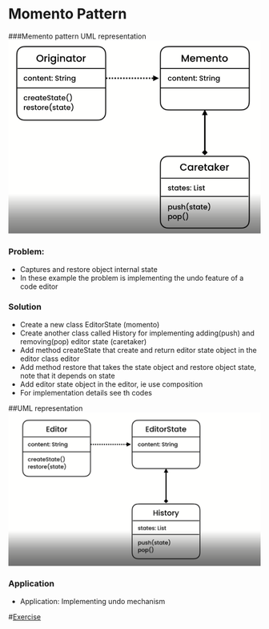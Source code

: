 # Momento Pattern

###Memento pattern UML representation
![img_1.png](img_1.png)

### Problem:
- Captures and restore object internal state
- In these example the problem is implementing the undo feature of a code editor

### Solution
- Create a new class EditorState (momento)
- Create another class called History for implementing adding(push) and removing(pop) editor state (caretaker)
- Add method createState that create and return editor state object in the editor class editor
- Add method restore that takes the state object and restore object state, note that it depends on state
- Add editor state object in the editor, ie use composition
- For implementation details see th codes

##UML representation
![img.png](img.png)

### Application
- Application: Implementing undo mechanism


#[Exercise](./exercise/exe.md)